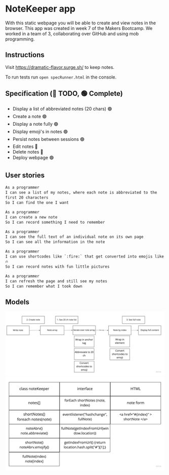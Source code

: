 # NoteKeeper app
With this static webpage you will be able to create and view notes in the browser. This app was created in week 7 of the Makers Bootcamp. We worked in a team of 3, collaborating over GitHub and using mob programming.

## Instructions
Visit https://dramatic-flavor.surge.sh/ to keep notes.

To run tests run `open specRunner.html` in the console.

## Specification (🔴 TODO, 🟢 Complete)
* Display a list of abbreviated notes (20 chars) 🟢
* Create a note 🟢
* Display a note fully 🟢
* Display emoji's in notes 🟢
* Persist notes between sessions 🟢
* Edit notes 🔴
* Delete notes 🔴
* Deploy webpage 🟢

## User stories

```
As a programmer
I can see a list of my notes, where each note is abbreviated to the first 20 characters
So I can find the one I want
```
```
As a programmer
I can create a new note
So I can record something I need to remember
```
```
As a programmer
I can see the full text of an individual note on its own page
So I can see all the information in the note
```
```
As a programmer
I can use shortcodes like `:fire:` that get converted into emojis like 🔥
So I can record notes with fun little pictures
```
```
As a programmer
I can refresh the page and still see my notes
So I can remember what I took down
```

## Models
![Planning for NoteKeeper](/images/NoteKeeper-plan.jpeg)
![Responsibilities of class, interface, and html](/images/Responsibilities.jpeg)